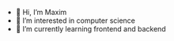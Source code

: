 - 👋 Hi, I’m Maxim
- 👀 I’m interested in computer science
- 🌱 I’m currently learning frontend and backend
<!-- - 💞️ I’m looking to collaborate on  -->
<!-- - 📫 How to reach me  -->

<!---
ichepyxa/ichepyxa is a ✨ special ✨ repository because its `README.md` (this file) appears on your GitHub profile.
You can click the Preview link to take a look at your changes.
--->
